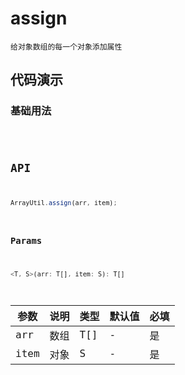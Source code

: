 # assign

`给对象数组的每一个对象添加属性`


## 代码演示

### 基础用法
<code src="./assign-use" />


## API
```jsx | pure
ArrayUtil.assign(arr, item);
```

### Params

```jsx | pure
<T, S>(arr: T[], item: S): T[]
```
| 参数 | 说明 | 类型 | 默认值 | 必填 |
| ---- | ---- | ---- | ------ | ---- |
| arr  | 数组 | T[]  | -      | 是   |
| item | 对象 | S    | -      | 是   |
